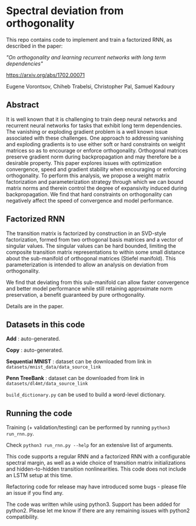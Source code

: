 # Spectral deviation from orthogonality

This repo contains code to implement and train a factorized RNN, as described in the paper:

*"On orthogonality and learning recurrent networks with long term dependencies"*

https://arxiv.org/abs/1702.00071

Eugene Vorontsov, Chiheb Trabelsi, Christopher Pal, Samuel Kadoury

## Abstract
It is well known that it is challenging to train deep neural networks and recurrent neural networks for tasks that exhibit long term dependencies. The vanishing or exploding gradient problem is a well known issue associated with these challenges. One approach to addressing vanishing and exploding gradients is to use either soft or hard constraints on weight matrices so as to encourage or enforce orthogonality. Orthogonal matrices preserve gradient norm during backpropagation and may therefore be a desirable property. This paper explores issues with optimization convergence, speed and gradient stability when encouraging or enforcing orthogonality. To perform this analysis, we propose a weight matrix factorization and parameterization strategy through which we can bound matrix norms and therein control the degree of expansivity induced during backpropagation. We find that hard constraints on orthogonality can negatively affect the speed of convergence and model performance.

## Factorized RNN
The transition matrix is factorized by construction in an SVD-style factorization, formed from two orthogonal basis matrices and a vector of singular values. The singular values can be hard bounded, limiting the composite transition matrix representations to within some small distance about the sub-manifold of orthogonal matrices (Stiefel manifold). This parameterization is intended to allow an analysis on deviation from orthogonality.

We find that deviating from this sub-manifold can allow faster convergence and better model performance while still retaining approximate norm preservation, a benefit guaranteed by pure orthogonality.

Details are in the paper.

## Datasets in this code

**Add** : auto-generated.

**Copy** : auto-generated.

**Sequential MNIST** : dataset can be downloaded from link in `datasets/mnist_data/data_source_link`

**Penn TreeBank** : dataset can be downloaded from link in `datasets/dl4mt/data_source_link`

`build_dictionary.py` can be used to build a word-level dictionary.

## Running the code

Training (+ validation/testing) can be performed by running `python3 run_rnn.py`.

Check `python3 run_rnn.py --help` for an extensive list of arguments.

This code supports a regular RNN and a factorized RNN with a configurable spectral margin, as well as a wide choice of transition matrix initializations and hidden-to-hidden transition nonlinearities. This code does not include an LSTM setup at this time.

Refactoring code for release may have introduced some bugs - please file an issue if you find any.

The code was written while using python3. Support has been added for python2. Please let me know if there are any remaining issues with python2 compatibility.

